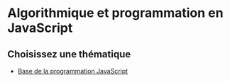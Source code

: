 # Algorithmique et programmation en JavaScript

## Choisissez une thématique

- [Base de la programmation JavaScript](debutant/)
